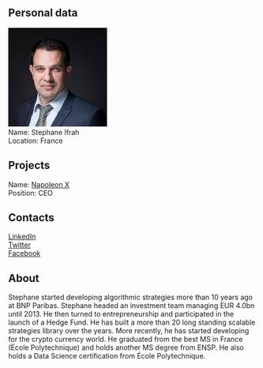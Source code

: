## Personal data
![stephane ifrah photo](photo/stephane_ifrah.jpg)  
Name:   Stephane Ifrah  
Location: France    
## Projects 
Name: [Napoleon X](../projects/napoleon_x.md)  
Position: CEO   
## Contacts
[LinkedIn](https://www.linkedin.com/in/stephane-ifrah-4292a2/)    
[Twitter](https://twitter.com/ifrahstephane)  
[Facebook](https://www.facebook.com/stephane.ifrah.9)
## About
Stephane started developing algorithmic strategies more than 10 years ago at BNP Paribas. Stephane headed an investment team managing EUR 4.0bn until 2013. He then turned to entrepreneurship and participated in the launch of a Hedge Fund. He has built a more than 20 long standing scalable strategies library over the years. More recently, he has started developing for the crypto currency world. He graduated from the best MS in France (École Polytechnique) and holds another MS degree from ENSP. He also holds a Data Science certification from École Polytechnique.
